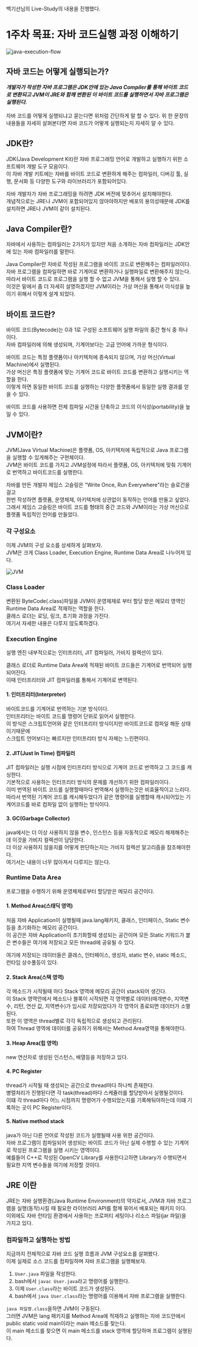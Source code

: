 백기선님의 Live-Study의 내용을 진행했다.

# 1주차 목표: 자바 코드실행 과정 이해하기

![java-execution-flow](../../assets/java-execution-flow.jpeg)
</br> 

## 자바 코드는 어떻게 실행되는가?
<b><i>
개발자가 작성한 자바 프로그램은 JDK안에 있는 Java Compiler를 통해 바이트 코드로 변환되고
JVM이 JRE와 함께 변환된 이 바이트 코드를 실행하면서 자바 프로그램은 실행된다.
</i></b>
</br>
</br>
자바 코드를 어떻게 실행되냐고 묻는다면 위처럼 간단하게 말 할 수 있다.
위 한 문장의 내용들을 자세히 살펴본다면 자바 코드가 어떻게 실행되는지 자세히 알 수 있다.

## JDK란? 
JDK(Java Development Kit)란 자바 프로그래밍 언어로 개발하고 실행하기 위한 소프트웨어 개발 도구 모음이다.</br>
이 자바 개발 키트에는 자바를 바이트 코드로 변환하게 해주는 컴파일러, 디버깅 툴, 실행, 문서화 등 다양한 도구와 라이브러리가 포함되어있다.

자바 개발자가 자바 프로그래밍을 하려면 JDK 버전에 맞추어서 설치해야한다.</br>
개념적으로는 JRE나 JVM이 포함되어있지 않아야하지만 배포의 용의성때문에 JDK를 설치하면 JRE나 JVM이 같이 설치된다.

## Java Compiler란? 
자바에서 사용하는 컴파일러는 2가지가 있지만 처음 소개하는 자바 컴파일러는 JDK안에 있는 자바 컴파일러를 말한다.

Java Compiler란 자바로 작성된 프로그램을 바이트 코드로 변환해주는 컴파일러이다. </br>
자바 프로그램을 컴파일하면 바로 기계어로 변환하거나 실행파일로 변환해주지 않는다. </br>
따라서 바이트 코드로 프로그램을 실행 할 수 없고 JVM을 통해서 실행 할 수 있다.</br>
이것은 밑에서 좀 더 자세히 설명하겠지만 JVM이라는 가상 머신을 통해서 이식성을 높이기 위해서 이렇게 설계 되었다.</br>

## 바이트 코드란?
바이트 코드(Bytecode)는 0과 1로 구성된 소프트웨어 실행 파일의 중간 형식 중 하나이다.</br>
자바 컴파일러에 의해 생성되며, 기계어보다는 고급 언어에 가까운 형식이다.</br>

바이트 코드는 특정 플랫폼이나 아키텍처에 종속되지 않으며, 가상 머신(Virtual Machine)에서 실행된다.</br>
가상 머신은 특정 플랫폼에 맞는 기계어 코드로 바이트 코드를 변환하고 실행시키는 역할을 한다.</br>
이렇게 하면 동일한 바이트 코드를 실행하는 다양한 플랫폼에서 동일한 실행 결과를 얻을 수 있다.</br>

바이트 코드를 사용하면 전체 컴파일 시간을 단축하고 코드의 이식성(portability)을 높일 수 있다. </br>

## JVM이란? 
JVM(Java Virtual Machine)은 플랫폼, OS, 아키텍처에 독립적으로 Java 프로그램을 실행할 수 있게해주는 구현체이다. </br>
JVM은 바이트 코드를 가지고 JVM설정에 따라서 플랫폼, OS, 아키텍처에 맞춰 기계어로 번역하고 바이트코드를 실행한다. </br>


자바를 만든 개발자 제임스 고슬링은 "Write Once, Run Everywhere"라는 슬로건을 걸고 </br>
한번 작성하면 플랫폼, 운영체제, 아키텍처에 상관없이 동작하는 언어를 만들고 싶었다.</br>
그래서 제임스 고슬링은 바이트 코드를 형태의 중간 코드와 JVM이라는 가상 머신으로 플랫폼 독립적인 언어를 만들었다. </br>

### 각 구성요소
이제 JVM의 구성 요소를 상세하게 살펴보자.</br>
JVM은 크게 Class Loader, Execution Engine, Runtime Data Area로 나누어져 있다.</br>

![JVM](../../assets/JVM.jpeg)

### Class Loader
변환된 ByteCode(.class)파일을 JVM이 운영체제로 부터 할당 받은 메모리 영역인 Runtime Data Area로 적재하는 역할을 한다.</br>
클래스 로더는 로딩, 링크, 초기화 과정을 가진다.</br>
여기서 자세한 내용은 다루지 않도록하겠다.</br>

### Execution Engine
실행 엔진 내부적으로는 인터프리터, JIT 컴파일러, 가비지 컬렉션이 있다.</br>

클래스 로더로 Runtime Data Area에 적재된 바이트 코드들은 기계어로 번역되어 실행되어진다.</br>
이때 인터프리터와 JIT 컴파일러를 통해서 기계어로 변역된다.</br>

#### 1. 인터프리터(Interpreter)
바이트코드를 기계어로 번역하는 기본 방식이다. </br>
인터프리터는 바이트 코드를 명령어 단위로 읽어서 실행한다. </br>
이 방식은 스크립트언어와 같은 인터프리터 방식이지만 바이트코드로 컴파일 해둔 상태이기때문에 </br>
스크립트 언어보다는 빠르지만 인터프리터 방식 자체는 느린편이다. </br>

#### 2. JIT(Just In Time) 컴파일러
JIT 컴파일러는 실행 시점에 인터프리터 방식으로 기계어 코드로 번역하고 그 코드를 캐싱한다.  </br>
기본적으로 사용하는 인터프리터 방식의 문제를 개선하기 위한 컴파일러이다.</br>
이미 번역된 바이트 코드를 실행할때마다 번역해서 실행하는것은 비효율적이고 느리다.</br>
따라서 번역된 기계어 코드를 캐시해두었다가 같은 명령어를 실행할때 캐시되어있는 기계어코드를 바로 컴파일 없이 실행하는 방식이다. </br>

#### 3. GC(Garbage Collector)
java에서는 더 이상 사용하지 않을 변수, 인스턴스 등을 자동적으로 메모리 해제해주는데 이것을 가비지 컬렉션이 담당한다. </br>
더 이상 사용하지 않을지를 어떻게 판단하는지는 가비지 컬렉션 알고리즘을 참조해야한다. </br>
여기서는 내용이 너무 많아져서 다루지는 않는다. </br>

### Runtime Data Area
프로그램을 수행하기 위해 운영체제로부터 할당받은 메모리 공간이다. </br>

#### 1. Method Area(스태딕 영역)
처음 자바 Application이 실행될때 java.lang패키지, 클래스, 인터페이스, Static 변수 등을 초기화하는 메모리 공간이다.</br>
이 공간은 자바 Application이 초기화할때 생성되는 공간이며 모든 Static 키워드가 붙은 변수들은 여기에 저장되고 모든 thread에 공유될 수 있다. </br>

여기에 저장되는 데이터들은 클래스, 인터페이스, 생성자, static 변수, static 메소드, 런타임 상수풀등이 있다.</br>

#### 2. Stack Area(스택 영역)
각 메소드가 시작될때 마다 Stack 영역에 메모리 공간이 stack되어 생긴다. </br>
이 Stack 영역안에서 메소드나 블록이 시작되면 각 영역별로 데이터(매개변수, 지역변수, 리턴, 연산 값, 지역변수)가 임시로 저장되었다가 각 영역이 종료되면 데이터가 소멸된다. </br>
또한 이 영역은 thread별로 각각 독립적으로 생성되고 관리된다. </br>
하여 Thread 영역에 데이터를 공유하기 위해서는 Method Area영역을 통해야한다. </br>

#### 3. Heap Area(힙 영역)
new 연산자로 생성된 인스턴스, 배열등을 저장하고 있다. </br>

#### 4. PC Register
thread가 시작될 때 생성되는 공간으로 thread마다 하나씩 존재한다. </br>
병렬처리가 진행된다면 각 task(thread)마다 스케쥴러를 할당받아서 실행될것이다. </br>
이떄 각 thread마다 어느 시점까지 명령어가 수행되었는지를 기록해둬야하는데 이떄 기록하는 곳이 PC Register이다.

#### 5. Native method stack
java가 아닌 다른 언어로 작성된 코드가 실행될때 사용 위한 공간이다.</br>
자바 프로그램이 컴파일되어 생성되는 바이트 코드가 아닌 실제 수행할 수 있는 기계어로 작성된 프로그램을 실행 시키는 영역이다. </br>
예를들어 C++로 작성된 OpenCV Library를 사용한다고하면 Library가 수행되면서 필요한 지역 변수들을 여기에 저장할 것이다.

## JRE 이란
JRE는 자바 실행환경(Java Runtime Environment)의 약자로서, JVM과 자바 프로그램을 실행(동작)시킬 때 필요한 라이브러리 API를 함께 묶어서 배포되는 패키지 이다. </br>
이외에도 자바 런타임 환경에서 사용하는 프로퍼티 세팅이나 리소스 파일(jar 파일)을 가지고 있다. </br>

### 컴파일하고 실행하는 방법
지금까지 전체적으로 자바 코드 실행 흐름과 JVM 구성요소를 살펴봤다. </br> 
이제 실제로 소스 코드를 컴파일하며 자바 프로그램을 실행해보자. </br>

1. ```User.java``` 파일을 작성한다.
2. bash에서 ```javac User.java```라고 명령어를 실행한다.
3. 이제 ```User.class```라는 바이트 코드가 생성된다.
4. bash에서 ```java User.class```라는 명령어를 이용해서 자바 프로그램을 실행한다.

`java 파일명.class`을하면 JVM이 구동된다.</br>
그러면 JVM은 lang 패키지를 Method Area에 적재하고 실행하는 자바 코드안에서 public static void main이라는 main 메소드를 찾는다. </br>
이 main 메소드를 찾으면 이 main 메소드를 stack 영역에 할당하며 프로그램이 실행된다.</br>